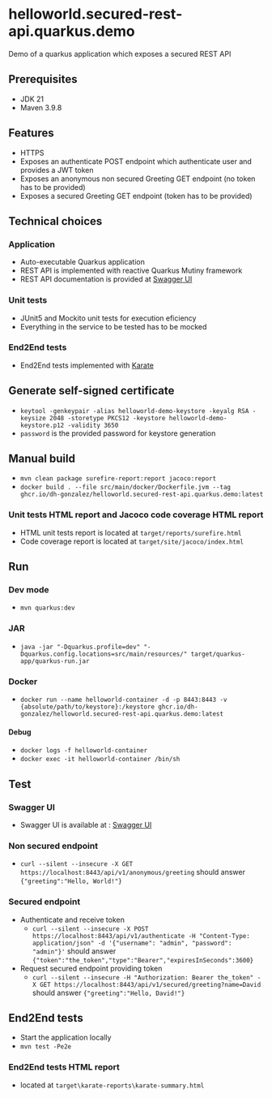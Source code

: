 # helloworld.secured-rest-api.quarkus.demo
Demo of a quarkus application which exposes a secured REST API

## Prerequisites
* JDK 21
* Maven 3.9.8

## Features
* HTTPS
* Exposes an authenticate POST endpoint which authenticate user and provides a JWT token
* Exposes an anonymous non secured Greeting GET endpoint (no token has to be provided)
* Exposes a secured Greeting GET endpoint (token has to be provided)

## Technical choices

### Application
* Auto-executable Quarkus application
* REST API is implemented with reactive Quarkus Mutiny framework
* REST API documentation is provided at [Swagger UI]

### Unit tests
* JUnit5 and Mockito unit tests for execution eficiency
* Everything in the service to be tested has to be mocked

### End2End tests
* End2End tests implemented with [Karate]

## Generate self-signed certificate
* `keytool -genkeypair -alias helloworld-demo-keystore -keyalg RSA -keysize 2048 -storetype PKCS12 -keystore helloworld-demo-keystore.p12 -validity 3650`
* `password` is the provided password for keystore generation

## Manual build
* `mvn clean package surefire-report:report jacoco:report`
* `docker build . --file src/main/docker/Dockerfile.jvm --tag ghcr.io/dh-gonzalez/helloworld.secured-rest-api.quarkus.demo:latest`

### Unit tests HTML report and Jacoco code coverage HTML report
* HTML unit tests report is located at `target/reports/surefire.html`
* Code coverage report is located at `target/site/jacoco/index.html`

## Run

### Dev mode
* `mvn quarkus:dev`

### JAR
* `java -jar "-Dquarkus.profile=dev" "-Dquarkus.config.locations=src/main/resources/" target/quarkus-app/quarkus-run.jar`

### Docker
* `docker run --name helloworld-container -d -p 8443:8443 -v {absolute/path/to/keystore}:/keystore ghcr.io/dh-gonzalez/helloworld.secured-rest-api.quarkus.demo:latest`

#### Debug
* `docker logs -f helloworld-container`
* `docker exec -it helloworld-container /bin/sh`

## Test

### Swagger UI
* Swagger UI is available at : [Swagger UI]

### Non secured endpoint
* `curl --silent --insecure -X GET https://localhost:8443/api/v1/anonymous/greeting` should answer `{"greeting":"Hello, World!"}`

### Secured endpoint
* Authenticate and receive token
    * `curl --silent --insecure -X POST https://localhost:8443/api/v1/authenticate -H "Content-Type: application/json" -d '{"username": "admin", "password": "admin"}'` should answer `{"token":"the_token","type":"Bearer","expiresInSeconds":3600}`
* Request secured endpoint providing token
    * `curl --silent --insecure -H "Authorization: Bearer the_token" -X GET https://localhost:8443/api/v1/secured/greeting?name=David` should answer `{"greeting":"Hello, David!"}`

## End2End tests
* Start the application locally
* `mvn test -Pe2e`

### End2End tests HTML report
* located at `target\karate-reports\karate-summary.html`

[Swagger UI]: https://localhost:8443/q/swagger-ui/
[Swagger api-docs]: https://localhost:8443/q/openapi
[Quarkus health]: https://localhost:8443/q/health
[Karate]: https://github.com/karatelabs/karate
